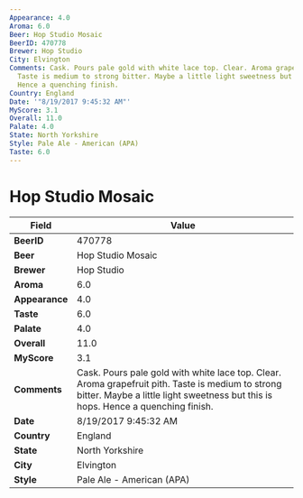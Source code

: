 ```yaml
---
Appearance: 4.0
Aroma: 6.0
Beer: Hop Studio Mosaic
BeerID: 470778
Brewer: Hop Studio
City: Elvington
Comments: Cask. Pours pale gold with white lace top. Clear. Aroma grapefruit pith.
  Taste is medium to strong bitter. Maybe a little light sweetness but this is hops.
  Hence a quenching finish.
Country: England
Date: '"8/19/2017 9:45:32 AM"'
MyScore: 3.1
Overall: 11.0
Palate: 4.0
State: North Yorkshire
Style: Pale Ale - American (APA)
Taste: 6.0
---
```


# Hop Studio Mosaic

| Field         | Value |
|---------------|-------|
| **BeerID** | 470778 |
| **Beer** | Hop Studio Mosaic |
| **Brewer** | Hop Studio |
| **Aroma** | 6.0 |
| **Appearance** | 4.0 |
| **Taste** | 6.0 |
| **Palate** | 4.0 |
| **Overall** | 11.0 |
| **MyScore** | 3.1 |
| **Comments** | Cask. Pours pale gold with white lace top. Clear. Aroma grapefruit pith. Taste is medium to strong bitter. Maybe a little light sweetness but this is hops. Hence a quenching finish. |
| **Date** | 8/19/2017 9:45:32 AM |
| **Country** | England |
| **State** | North Yorkshire |
| **City** | Elvington |
| **Style** | Pale Ale - American (APA) |
